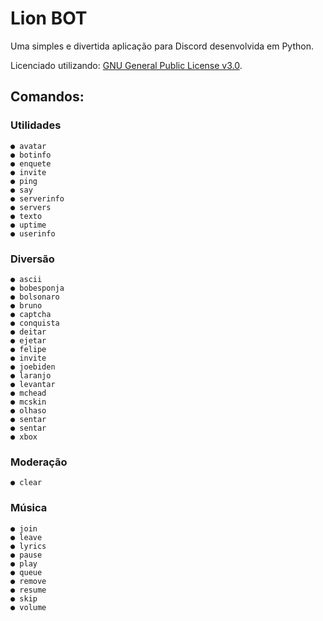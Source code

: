 # Lion BOT

Uma simples e divertida aplicação para Discord desenvolvida em Python.

Licenciado utilizando: [GNU General Public License v3.0](https://github.com/FelipeSavazii/Lion-BOT/blob/main/LICENSE).

## Comandos:

### Utilidades

```
● avatar
● botinfo
● enquete
● invite
● ping
● say
● serverinfo
● servers
● texto
● uptime
● userinfo
```

### Diversão

```
● ascii 
● bobesponja 
● bolsonaro 
● bruno 
● captcha 
● conquista
● deitar 
● ejetar 
● felipe 
● invite 
● joebiden 
● laranjo 
● levantar
● mchead 
● mcskin 
● olhaso 
● sentar 
● sentar 
● xbox
```

### Moderação

```
● clear
```

### Música

```
● join
● leave
● lyrics
● pause
● play
● queue
● remove
● resume
● skip
● volume
```
